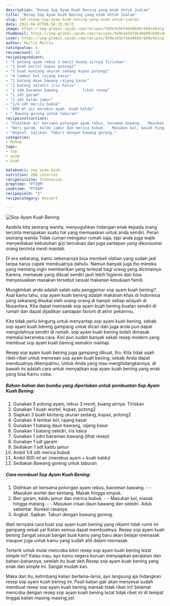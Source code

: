 ```yaml
---
description: "Resep Sop Ayam Kuah Bening yang enak Untuk Jualan"
title: "Resep Sop Ayam Kuah Bening yang enak Untuk Jualan"
slug: 145-resep-sop-ayam-kuah-bening-yang-enak-untuk-jualan
date: 2021-04-07T06:58:25.957Z
image: https://img-global.cpcdn.com/recipes/569e3e5bf4648680/680x482cq70/sop-ayam-kuah-bening-foto-resep-utama.jpg
thumbnail: https://img-global.cpcdn.com/recipes/569e3e5bf4648680/680x482cq70/sop-ayam-kuah-bening-foto-resep-utama.jpg
cover: https://img-global.cpcdn.com/recipes/569e3e5bf4648680/680x482cq70/sop-ayam-kuah-bening-foto-resep-utama.jpg
author: Martin Morris
ratingvalue: 4
reviewcount: 13
recipeingredient:
- "5 potong ayam rebus 3 menit buang airnya Tiriskan"
- "1 buah wortel kupas potong2"
- "3 buah kentang ukuran sedang kupas potong2"
- "4 lembar kol rajang kasar"
- "1 batang daun bawang rajang kasar"
- "1 batang seledri iris halus"
- "1 sdm baceman bawang           lihat resep"
- "1 sdt garam"
- "1 sdt kaldu jamur"
- "1/4 sdt merica bubuk"
- "800 ml air merebus ayam  kuah kaldu"
- " Bawang goreng untuk taburan"
recipeinstructions:
- "Didihkan air bersama potongan ayam rebus, baceman bawang.   Masukan wortel dan kentang. Masak hingga empuk."
- "Beri garam, kaldu jamur dan merica bubuk.   Masukan kol, masak hingga matang.   Masukan irisan daun bawang dan seledri. Aduk sebentar. Koreksi rasanya."
- "Angkat. Sajikan. Taburi dengan bawang goreng."
categories:
- Resep
tags:
- sop
- ayam
- kuah

katakunci: sop ayam kuah 
nutrition: 280 calories
recipecuisine: Indonesian
preptime: "PT19M"
cooktime: "PT56M"
recipeyield: "3"
recipecategory: Dessert

---
```



![Sop Ayam Kuah Bening](https://img-global.cpcdn.com/recipes/569e3e5bf4648680/680x482cq70/sop-ayam-kuah-bening-foto-resep-utama.jpg)

Apabila kita seorang wanita, menyuguhkan hidangan enak kepada orang tercinta merupakan suatu hal yang memuaskan untuk anda sendiri. Peran seorang  wanita Tidak cuman mengatur rumah saja, tapi anda juga wajib menyediakan kebutuhan gizi tercukupi dan juga santapan yang dikonsumsi orang tercinta mesti mantab.

Di era  sekarang, kamu sebenarnya bisa membeli olahan yang sudah jadi tanpa harus capek membuatnya dahulu. Namun banyak juga lho mereka yang memang ingin memberikan yang terlezat bagi orang yang dicintainya. Karena, memasak yang dibuat sendiri jauh lebih higienis dan bisa menyesuaikan masakan tersebut sesuai makanan kesukaan famili. 



Mungkinkah anda adalah salah satu penggemar sop ayam kuah bening?. Asal kamu tahu, sop ayam kuah bening adalah makanan khas di Indonesia yang sekarang disukai oleh orang-orang di hampir setiap wilayah di Nusantara. Kita dapat memasak sop ayam kuah bening buatan sendiri di rumah dan dapat dijadikan santapan favorit di akhir pekanmu.

Kita tidak perlu bingung untuk menyantap sop ayam kuah bening, sebab sop ayam kuah bening gampang untuk dicari dan juga anda pun dapat mengolahnya sendiri di rumah. sop ayam kuah bening boleh dimasak memalui beraneka cara. Kini pun sudah banyak sekali resep modern yang membuat sop ayam kuah bening semakin mantap.

Resep sop ayam kuah bening juga gampang dibuat, lho. Kita tidak usah ribet-ribet untuk memesan sop ayam kuah bening, sebab Anda dapat membuatnya ditempatmu. Untuk Anda yang mau menghidangkannya, di bawah ini adalah cara untuk menyajikan sop ayam kuah bening yang enak yang bisa Kamu coba.

<!--inarticleads1-->

##### Bahan-bahan dan bumbu yang diperlukan untuk pembuatan Sop Ayam Kuah Bening:

1. Gunakan 5 potong ayam, rebus 3 menit, buang airnya. Tiriskan
1. Gunakan 1 buah wortel, kupas, potong2
1. Siapkan 3 buah kentang ukuran sedang, kupas, potong2
1. Gunakan 4 lembar kol, rajang kasar
1. Gunakan 1 batang daun bawang, rajang kasar
1. Gunakan 1 batang seledri, iris halus
1. Gunakan 1 sdm baceman bawang           (lihat resep)
1. Gunakan 1 sdt garam
1. Sediakan 1 sdt kaldu jamur
1. Ambil 1/4 sdt merica bubuk
1. Ambil 800 ml air (merebus ayam + kuah kaldu)
1. Sediakan  Bawang goreng untuk taburan




<!--inarticleads2-->

##### Cara membuat Sop Ayam Kuah Bening:

1. Didihkan air bersama potongan ayam rebus, baceman bawang.  -  - Masukan wortel dan kentang. Masak hingga empuk.
1. Beri garam, kaldu jamur dan merica bubuk.  -  - Masukan kol, masak hingga matang.  -  - Masukan irisan daun bawang dan seledri. Aduk sebentar. Koreksi rasanya.
1. Angkat. Sajikan. Taburi dengan bawang goreng.




Wah ternyata cara buat sop ayam kuah bening yang nikamt tidak rumit ini gampang sekali ya! Kalian semua dapat membuatnya. Resep sop ayam kuah bening Sangat sesuai banget buat kamu yang baru akan belajar memasak maupun juga untuk kamu yang sudah ahli dalam memasak.

Tertarik untuk mulai mencoba bikin resep sop ayam kuah bening lezat simple ini? Kalau mau, ayo kamu segera buruan menyiapkan peralatan dan bahan-bahannya, setelah itu buat deh Resep sop ayam kuah bening yang enak dan simple ini. Sangat mudah kan. 

Maka dari itu, ketimbang kalian berlama-lama, ayo langsung aja hidangkan resep sop ayam kuah bening ini. Pasti kalian gak akan menyesal sudah membuat resep sop ayam kuah bening mantab tidak ribet ini! Selamat mencoba dengan resep sop ayam kuah bening lezat tidak ribet ini di tempat tinggal kalian masing-masing,ya!.

